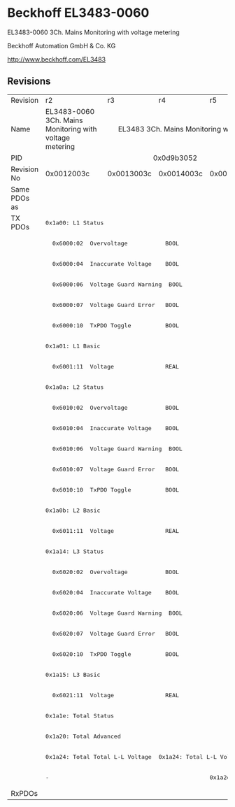 # Beckhoff EL3483-0060

EL3483-0060 3Ch. Mains Monitoring with voltage metering

Beckhoff Automation GmbH & Co. KG

http://www.beckhoff.com/EL3483

## Revisions
<table>
<tr>
<td>Revision</td>
<td>r2</td>
<td>r3</td>
<td>r4</td>
<td>r5</td>
<td>r6</td>
</tr>
<tr>
<td>Name</td>
<td>EL3483-0060 3Ch. Mains Monitoring with voltage metering</td>
<td colspan=4 align="center">EL3483 3Ch. Mains Monitoring with voltage metering</td>
</tr>
<tr>
<td>PID</td>
<td colspan=5 align="center">0x0d9b3052</td>
</tr>
<tr>
<td>Revision No</td>
<td>0x0012003c</td>
<td>0x0013003c</td>
<td>0x0014003c</td>
<td>0x0015003c</td>
<td>0x0016003c</td>
</tr>
<tr>
<td>Same PDOs as</td>
<td colspan=5 align="center"></td>
</tr>
<tr>
<td rowspan=28 valign=top>TX PDOs</td>
<td colspan=5 align="left"><pre>0x1a00: L1 Status</pre></td>
<td></td>
</tr>
<tr>
<td colspan=5 align="left"><pre>  0x6000:02  Overvoltage           BOOL</pre></td>
</tr>
<tr>
<td colspan=5 align="left"><pre>  0x6000:04  Inaccurate Voltage    BOOL</pre></td>
</tr>
<tr>
<td colspan=5 align="left"><pre>  0x6000:06  Voltage Guard Warning  BOOL</pre></td>
</tr>
<tr>
<td colspan=5 align="left"><pre>  0x6000:07  Voltage Guard Error   BOOL</pre></td>
</tr>
<tr>
<td colspan=5 align="left"><pre>  0x6000:10  TxPDO Toggle          BOOL</pre></td>
</tr>
<tr>
<td colspan=5 align="left"><pre>0x1a01: L1 Basic</pre></td>
</tr>
<tr>
<td colspan=5 align="left"><pre>  0x6001:11  Voltage               REAL</pre></td>
</tr>
<tr>
<td colspan=5 align="left"><pre>0x1a0a: L2 Status</pre></td>
</tr>
<tr>
<td colspan=5 align="left"><pre>  0x6010:02  Overvoltage           BOOL</pre></td>
</tr>
<tr>
<td colspan=5 align="left"><pre>  0x6010:04  Inaccurate Voltage    BOOL</pre></td>
</tr>
<tr>
<td colspan=5 align="left"><pre>  0x6010:06  Voltage Guard Warning  BOOL</pre></td>
</tr>
<tr>
<td colspan=5 align="left"><pre>  0x6010:07  Voltage Guard Error   BOOL</pre></td>
</tr>
<tr>
<td colspan=5 align="left"><pre>  0x6010:10  TxPDO Toggle          BOOL</pre></td>
</tr>
<tr>
<td colspan=5 align="left"><pre>0x1a0b: L2 Basic</pre></td>
</tr>
<tr>
<td colspan=5 align="left"><pre>  0x6011:11  Voltage               REAL</pre></td>
</tr>
<tr>
<td colspan=5 align="left"><pre>0x1a14: L3 Status</pre></td>
</tr>
<tr>
<td colspan=5 align="left"><pre>  0x6020:02  Overvoltage           BOOL</pre></td>
</tr>
<tr>
<td colspan=5 align="left"><pre>  0x6020:04  Inaccurate Voltage    BOOL</pre></td>
</tr>
<tr>
<td colspan=5 align="left"><pre>  0x6020:06  Voltage Guard Warning  BOOL</pre></td>
</tr>
<tr>
<td colspan=5 align="left"><pre>  0x6020:07  Voltage Guard Error   BOOL</pre></td>
</tr>
<tr>
<td colspan=5 align="left"><pre>  0x6020:10  TxPDO Toggle          BOOL</pre></td>
</tr>
<tr>
<td colspan=5 align="left"><pre>0x1a15: L3 Basic</pre></td>
</tr>
<tr>
<td colspan=5 align="left"><pre>  0x6021:11  Voltage               REAL</pre></td>
</tr>
<tr>
<td colspan=5 align="left"><pre>0x1a1e: Total Status</pre></td>
</tr>
<tr>
<td colspan=5 align="left"><pre>0x1a20: Total Advanced</pre></td>
</tr>
<tr>
<td colspan=2 align="left"><pre>0x1a24: Total Total L-L Voltage</pre></td>
<td colspan=3 align="left"><pre>0x1a24: Total L-L Voltage</pre></td>
</tr>
<tr>
<td colspan=3 align="left"><pre>-</pre></td>
<td colspan=2 align="left"><pre>0x1a2d: DPM Data</pre></td>
</tr>
<tr>
<td>RxPDOs</td>
<td colspan=5 align="left"></td>
</tr>
</table>

